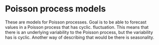 # Poisson process models

These are models for Poisson processes.  Goal is to be able
to forecast values in a Poisson process that has cyclic. 
fluctuation.  This means that there is an underlying variability 
to the Poisson process, but the variability has is cyclic.  Another
way of describing that would be there is seasonality.

